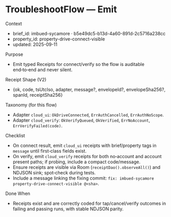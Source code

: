 # TroubleshootFlow — Emit

Context
- brief_id: imbued-sycamore · b5e49dc5-b13d-4a60-891d-2c5716a238cc
- property_id: property-drive-connect-visible
- updated: 2025-09-11

Purpose
- Emit typed Receipts for connect/verify so the flow is auditable end‑to‑end and never silent.

Receipt Shape (V2)
- {ok, code, tsUtcIso, adapter, message?, envelopeId?, envelopeSha256?, spanId, receiptSha256}

Taxonomy (for this flow)
- Adapter `cloud_ui`: `OkDriveConnected`, `ErrAuthCancelled`, `ErrAuthNoScope`.
- Adapter `cloud_verify`: `OkVerifyQueued`, `OkVerified`, `ErrNoAccount`, `ErrVerifyFailed(code)`.

Checklist
- On connect result, emit `cloud_ui` receipts with brief/property tags in `message` until first‑class fields exist.
- On verify, emit `cloud_verify` receipts for both no‑account and account present paths; if probing, include a compact code/message.
- Ensure receipts are visible via Room (`receiptDao().observeAll()`) and NDJSON sink; spot‑check during tests.
- Include a message linking the fixing commit: `fix: imbued-sycamore property-drive-connect-visible @<sha>`.

Done When
- Receipts exist and are correctly coded for tap/cancel/verify outcomes in failing and passing runs, with stable NDJSON parity.
